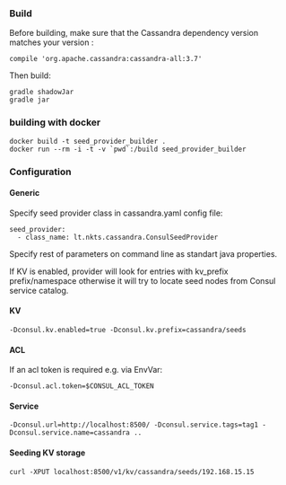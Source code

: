 ### Build

Before building, make sure that the Cassandra dependency version matches your version :

	compile 'org.apache.cassandra:cassandra-all:3.7'

Then build: 

    gradle shadowJar
    gradle jar

### building with docker

    docker build -t seed_provider_builder .
    docker run --rm -i -t -v `pwd`:/build seed_provider_builder

### Configuration
#### Generic

Specify seed provider class in cassandra.yaml config file:

    seed_provider:
      - class_name: lt.nkts.cassandra.ConsulSeedProvider

Specify rest of parameters on command line as standart java properties.

If KV is enabled, provider will look for entries with kv_prefix prefix/namespace otherwise it will try to locate seed
nodes from Consul service catalog.

#### KV

    -Dconsul.kv.enabled=true -Dconsul.kv.prefix=cassandra/seeds

#### ACL

If an acl token is required e.g. via EnvVar:

    -Dconsul.acl.token=$CONSUL_ACL_TOKEN


#### Service


    -Dconsul.url=http://localhost:8500/ -Dconsul.service.tags=tag1 -Dconsul.service.name=cassandra ..

#### Seeding KV storage

    curl -XPUT localhost:8500/v1/kv/cassandra/seeds/192.168.15.15


